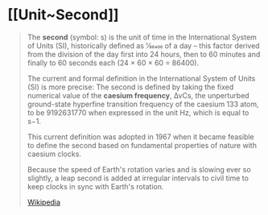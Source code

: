 # [[Unit~Second]] 

> The **second** (symbol: s) is the unit of time in the International System of Units (SI), historically defined as 1⁄86400 of a day – this factor derived from the division of the day first into 24 hours, then to 60 minutes and finally to 60 seconds each (24 × 60 × 60 = 86400).
>
> The current and formal definition in the International System of Units (SI) is more precise: The second is defined by taking the fixed numerical value of the **caesium frequency**, ΔνCs, the unperturbed ground-state hyperfine transition frequency of the caesium 133 atom, to be 9192631770 when expressed in the unit Hz, which is equal to s−1.
>
> This current definition was adopted in 1967 when it became feasible to define the second based on fundamental properties of nature with caesium clocks. 
> 
> Because the speed of Earth's rotation varies and is slowing ever so slightly, a leap second is added at irregular intervals to civil time to keep clocks in sync with Earth's rotation.
>
> [Wikipedia](https://en.wikipedia.org/wiki/Second)

